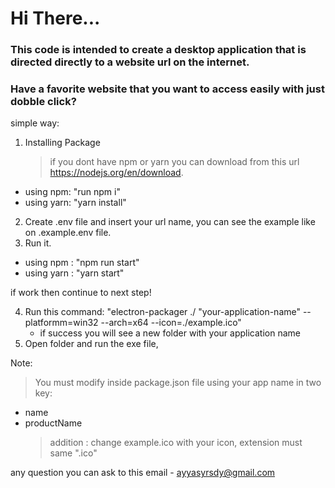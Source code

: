 <h1>Hi There...</h1>

<h3>This code is intended to create a desktop application that is directed directly to a website url on the internet.</h3>

<h3>Have a favorite website that you want to access easily with just dobble click?</h3>

simple way:

1. Installing Package
   > if you dont have npm or yarn you can download from this url https://nodejs.org/en/download.

- using npm: "run npm i"
- using yarn: "yarn install"

2. Create .env file and insert your url name, you can see the example like on .example.env file.
3. Run it.

- using npm : "npm run start"
- using yarn : "yarn start"

if work then continue to next step!

4. Run this command: "electron-packager ./ "your-application-name" --platformm=win32 --arch=x64 --icon=./example.ico"
   - if success you will see a new folder with your application name
5. Open folder and run the exe file,

Note:

> You must modify inside package.json file using your app name in two key:

- name
- productName
  > addition : change example.ico with your icon, extension must same ".ico"

any question you can ask to this email - ayyasyrsdy@gmail.com

